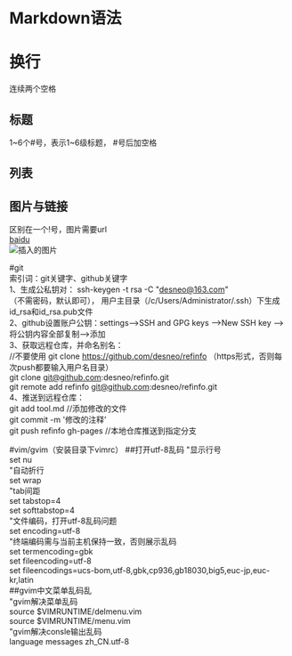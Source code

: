# Markdown语法

# 换行

连续两个空格

## 标题

  1~6个#号，表示1~6级标题， #号后加空格

## 列表


## 图片与链接

  区别在一个!号，图片需要url  
  [baidu](www.baidu.com)  
  ![插入的图片](http://cdn.sspai.com/attachment/thumbnail/2014/04/15/f96c892fc63933ab186235f7c910753b10f77_mw_800_wm_1_wmp_3.jpg)
  
#git  
    索引词：git关键字、github关键字  
    1、生成公私钥对： ssh-keygen -t rsa -C "desneo@163.com"  
    	（不需密码，默认即可）， 用户主目录（/c/Users/Administrator/.ssh）下生成id_rsa和id_rsa.pub文件  
    2、github设置账户公钥：settings-->SSH and GPG keys -->New SSH key --> 将公钥内容全部复制-->添加  
    3、获取远程仓库，并命名别名：  
    	//不要使用 git clone https://github.com/desneo/refinfo （https形式，否则每次push都要输入用户名目录）  
    	git clone git@github.com:desneo/refinfo.git  
    	git remote add refinfo git@github.com:desneo/refinfo.git  
    4、推送到远程仓库：  
    	git add tool.md	//添加修改的文件  
    	git commit -m '修改的注释'  	
    	git push refinfo gh-pages	//本地仓库推送到指定分支  


#vim/gvim（安装目录下vimrc）
    ##打开utf-8乱码
    "显示行号  
    set nu  
    "自动折行  
    set wrap  
    "tab间距  
    set tabstop=4  
    set softtabstop=4  
    "文件编码，打开utf-8乱码问题  
    set encoding=utf-8  
    "终端编码需与当前主机保持一致，否则展示乱码  
    set termencoding=gbk  
    set fileencoding=utf-8  
    set fileencodings=ucs-bom,utf-8,gbk,cp936,gb18030,big5,euc-jp,euc-kr,latin  
    ##gvim中文菜单乱码乱  
    "gvim解决菜单乱码   
    source $VIMRUNTIME/delmenu.vim  
    source $VIMRUNTIME/menu.vim  
    "gvim解决consle输出乱码  
    language messages zh_CN.utf-8 
